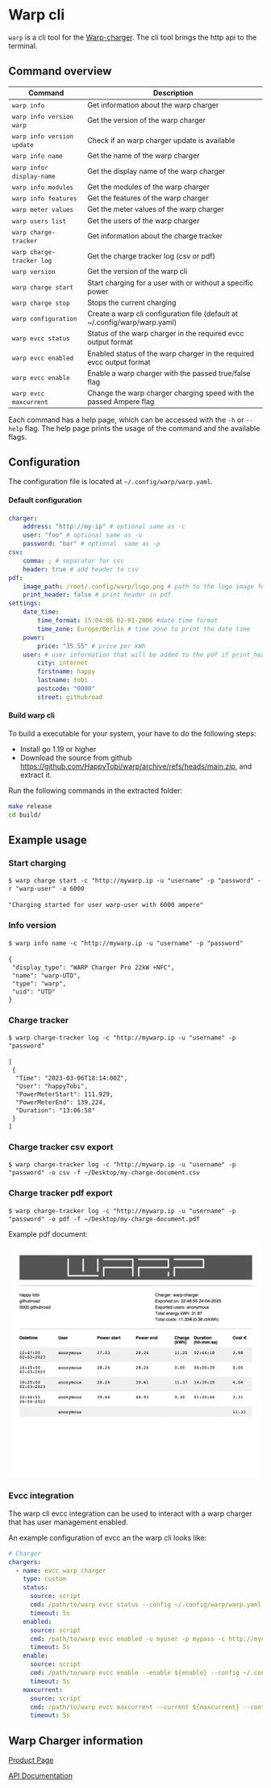 # Warp cli

`warp` is a cli tool for the [Warp-charger](https://www.warp-charger.com).
The cli tool brings the http api to the terminal.


## Command overview
| Command | Description |
| --- | --- |
| `warp info` | Get information about the warp charger |
| `warp info version warp` | Get the version of the warp charger |
| `warp info version update` | Check if an warp charger update is available |
| `warp info name` | Get the name of the warp charger |
| `warp infor display-name` | Get the display name of the warp charger |
| `warp info modules` | Get the modules of the warp charger |
| `warp info features` | Get the features of the warp charger |
| `warp meter values` | Get the meter values of the warp charger |
| `warp users list` | Get the users of the warp charger |
| `warp charge-tracker` | Get information about the charge tracker |
| `warp charge-tracker log` | Get the charge tracker log (csv or pdf) |
| `warp version` | Get the version of the warp cli |
| `warp charge start` | Start charging for a user with or without a specific power |
| `warp charge stop` | Stops the current charging |
| `warp configuration` | Create a warp cli configuration file (default at ~/.config/warp/warp.yaml) |
| `warp evcc status` | Status of the warp charger in the required evcc output format |
| `warp evcc enabled` | Enabled status of the warp charger in the required evcc output format |
| `warp evcc enable` | Enable a warp charger with the passed true/false flag |
| `warp evcc maxcurrent` | Change the warp charger charging speed with the passed Ampere flag |

Each command has a help page, which can be accessed with the `-h` or `--help` flag.
The help page prints the usage of the command and the available flags.

## Configuration
The configuration file is located at `~/.config/warp/warp.yaml`.

#### Default configuration
```yaml
charger:
    address: "http://my-ip" # optional same as -c
    user: "foo" # optional same as -u
    password: "bar" # optional  same as -p
csv:
    comma: ; # separator for csv
    header: true # add header to csv
pdf:
    image_path: /root/.config/warp/logo.png # path to the logo image for the pdf
    print_header: false # print header in pdf
settings:
    date_time:
        time_format: 15:04:05 02-01-2006 #date time format
        time_zone: Europe/Berlin # time zone to print the date time
    power:
        price: "35.55" # price per kWh
    user: # user information that will be added to the pdf if print_header is true
        city: internet
        firstname: happy
        lastname: tobi
        postcode: "0000"
        street: githubroad
```

#### Build warp cli

To build a executable for your system, your have to do the following steps:
- Install go 1.19 or higher
- Download the source from github https://github.com/HappyTobi/warp/archive/refs/heads/main.zip,
and extract it.

Run the following commands in the extracted folder:
```bash
make release
cd build/
```

## Example usage

### Start charging
```console
$ warp charge start -c "http://mywarp.ip -u "username" -p "password" -r "warp-user" -a 6000

"Charging started for user warp-user with 6000 ampere"
```

### Info version
```console
$ warp info name -c "http://mywarp.ip -u "username" -p "password"

{
 "display_type": "WARP Charger Pro 22kW +NFC",
 "name": "warp-UTD",
 "type": "warp",
 "uid": "UTD"
}
```

### Charge tracker
```console
$ warp charge-tracker log -c "http://mywarp.ip -u "username" -p "password"

[
 {
  "Time": "2023-03-06T18:14:00Z",
  "User": "happyTobi",
  "PowerMeterStart": 111.929,
  "PowerMeterEnd": 139.224,
  "Duration": "13:06:58"
 }
]
```

### Charge tracker csv export
```console
$ warp charge-tracker log -c "http://mywarp.ip -u "username" -p "password" -o csv -f ~/Desktop/my-charge-document.csv
```

### Charge tracker pdf export
```console
$ warp charge-tracker log -c "http://mywarp.ip -u "username" -p "password" -o pdf -f ~/Desktop/my-charge-document.pdf
```

Example pdf document:
![Example pdf document](doc/charge-pdf-example.png)

### Evcc integration
The warp cli evcc integration can be used to interact with a warp charger that has user management enabled.

An example configuration of evcc an the warp cli looks like:

```yaml
# Charger
chargers:
  - name: evcc_warp_charger
    type: custom
    status:
      source: script
      cmd: /path/to/warp evcc status --config ~/.config/warp/warp.yaml
      timeout: 5s
    enabled:
      source: script
      cmd: /path/to/warp evcc enabled -u myuser -p mypass -c http://mycharger
      timeout: 5s
    enable:
      source: script
      cmd: /path/to/warp evcc enable --enable ${enable} --config ~/.config/warp/warp.yaml
      timeout: 5s
    maxcurrent:
      source: script
      cmd: /path/to/warp evcc maxcurrent --current ${maxcurrent} --config ~/.config/warp/warp.yaml
      timeout: 5s
```

## Warp Charger information

[Product Page](https://www.warp-charger.com)

[API Documentation](https://www.warp-charger.com/api.html)